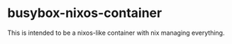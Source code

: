 # busybox-nixos-container
This is intended to be a nixos-like container with nix managing everything.
